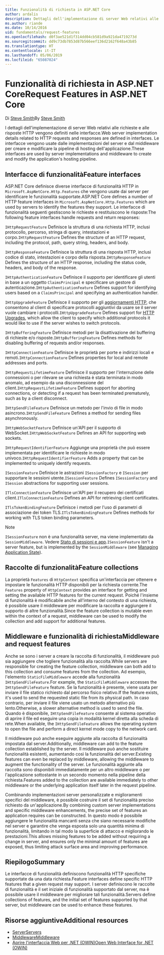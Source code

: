 ```yaml
---
title: Funzionalità di richiesta in ASP.NET Core
author: ardalis
description: Dettagli dell'implementazione di server Web relativi alle richieste e alle risposte HTTP definiti nelle interfacce per ASP.NET Core.
ms.author: riande
ms.date: 10/14/2016
uid: fundamentals/request-features
ms.openlocfilehash: d0f3ae521d1f314dd04cb581d9a921da4719273d
ms.sourcegitcommit: dd9c73db7853d87b566eef136d2162f648a43b85
ms.translationtype: HT
ms.contentlocale: it-IT
ms.lasthandoff: 05/06/2019
ms.locfileid: "65087024"
---
```

# <a name="request-features-in-aspnet-core"></a><span data-ttu-id="9cd84-103">Funzionalità di richiesta in ASP.NET Core</span><span class="sxs-lookup"><span data-stu-id="9cd84-103">Request Features in ASP.NET Core</span></span>

<span data-ttu-id="9cd84-104">Di [Steve Smith](https://ardalis.com/)</span><span class="sxs-lookup"><span data-stu-id="9cd84-104">By [Steve Smith](https://ardalis.com/)</span></span>

<span data-ttu-id="9cd84-105">I dettagli dell'implementazione di server Web relativi alle richieste e alle risposte HTTP vengono definiti nelle interfacce.</span><span class="sxs-lookup"><span data-stu-id="9cd84-105">Web server implementation details related to HTTP requests and responses are defined in interfaces.</span></span> <span data-ttu-id="9cd84-106">Le interfacce vengono usate dalle implementazioni del server e dal middleware per creare e modificare la pipeline di hosting dell'applicazione.</span><span class="sxs-lookup"><span data-stu-id="9cd84-106">These interfaces are used by server implementations and middleware to create and modify the application's hosting pipeline.</span></span>

## <a name="feature-interfaces"></a><span data-ttu-id="9cd84-107">Interfacce di funzionalità</span><span class="sxs-lookup"><span data-stu-id="9cd84-107">Feature interfaces</span></span>

<span data-ttu-id="9cd84-108">ASP.NET Core definisce diverse interfacce di funzionalità HTTP in `Microsoft.AspNetCore.Http.Features` che vengono usate dai server per identificare le funzionalità supportate.</span><span class="sxs-lookup"><span data-stu-id="9cd84-108">ASP.NET Core defines a number of HTTP feature interfaces in `Microsoft.AspNetCore.Http.Features` which are used by servers to identify the features they support.</span></span> <span data-ttu-id="9cd84-109">Le interfacce di funzionalità seguenti gestiscono le richieste e restituiscono le risposte:</span><span class="sxs-lookup"><span data-stu-id="9cd84-109">The following feature interfaces handle requests and return responses:</span></span>

<span data-ttu-id="9cd84-110">`IHttpRequestFeature` Definisce la struttura di una richiesta HTTP, inclusi protocollo, percorso, stringa di query, intestazioni e corpo.</span><span class="sxs-lookup"><span data-stu-id="9cd84-110">`IHttpRequestFeature` Defines the structure of an HTTP request, including the protocol, path, query string, headers, and body.</span></span>

<span data-ttu-id="9cd84-111">`IHttpResponseFeature` Definisce la struttura di una risposta HTTP, inclusi codice di stato, intestazioni e corpo della risposta.</span><span class="sxs-lookup"><span data-stu-id="9cd84-111">`IHttpResponseFeature` Defines the structure of an HTTP response, including the status code, headers, and body of the response.</span></span>

<span data-ttu-id="9cd84-112">`IHttpAuthenticationFeature` Definisce il supporto per identificare gli utenti in base a un oggetto `ClaimsPrincipal` e specificare un gestore di autenticazione.</span><span class="sxs-lookup"><span data-stu-id="9cd84-112">`IHttpAuthenticationFeature` Defines support for identifying users based on a `ClaimsPrincipal` and specifying an authentication handler.</span></span>

<span data-ttu-id="9cd84-113">`IHttpUpgradeFeature` Definisce il supporto per gli [aggiornamenti HTTP](https://tools.ietf.org/html/rfc2616.html#section-14.42), che consentono al client di specificare protocolli aggiuntivi da usare se il server vuole cambiare i protocolli.</span><span class="sxs-lookup"><span data-stu-id="9cd84-113">`IHttpUpgradeFeature` Defines support for [HTTP Upgrades](https://tools.ietf.org/html/rfc2616.html#section-14.42), which allow the client to specify which additional protocols it would like to use if the server wishes to switch protocols.</span></span>

<span data-ttu-id="9cd84-114">`IHttpBufferingFeature` Definisce metodi per la disattivazione del buffering di richieste e/o risposte.</span><span class="sxs-lookup"><span data-stu-id="9cd84-114">`IHttpBufferingFeature` Defines methods for disabling buffering of requests and/or responses.</span></span>

<span data-ttu-id="9cd84-115">`IHttpConnectionFeature` Definisce le proprietà per porte e indirizzi locali e remoti.</span><span class="sxs-lookup"><span data-stu-id="9cd84-115">`IHttpConnectionFeature` Defines properties for local and remote addresses and ports.</span></span>

<span data-ttu-id="9cd84-116">`IHttpRequestLifetimeFeature` Definisce il supporto per l'interruzione delle connessioni o per rilevare se una richiesta è stata terminata in modo anomalo, ad esempio da una disconnessione del client.</span><span class="sxs-lookup"><span data-stu-id="9cd84-116">`IHttpRequestLifetimeFeature` Defines support for aborting connections, or detecting if a request has been terminated prematurely, such as by a client disconnect.</span></span>

<span data-ttu-id="9cd84-117">`IHttpSendFileFeature` Definisce un metodo per l'invio di file in modo asincrono.</span><span class="sxs-lookup"><span data-stu-id="9cd84-117">`IHttpSendFileFeature` Defines a method for sending files asynchronously.</span></span>

<span data-ttu-id="9cd84-118">`IHttpWebSocketFeature` Definisce un'API per il supporto di WebSocket.</span><span class="sxs-lookup"><span data-stu-id="9cd84-118">`IHttpWebSocketFeature` Defines an API for supporting web sockets.</span></span>

<span data-ttu-id="9cd84-119">`IHttpRequestIdentifierFeature` Aggiunge una proprietà che può essere implementata per identificare le richieste in modo univoco.</span><span class="sxs-lookup"><span data-stu-id="9cd84-119">`IHttpRequestIdentifierFeature` Adds a property that can be implemented to uniquely identify requests.</span></span>

<span data-ttu-id="9cd84-120">`ISessionFeature` Definisce le astrazioni `ISessionFactory` e `ISession` per supportare le sessioni utente.</span><span class="sxs-lookup"><span data-stu-id="9cd84-120">`ISessionFeature` Defines `ISessionFactory` and `ISession` abstractions for supporting user sessions.</span></span>

<span data-ttu-id="9cd84-121">`ITlsConnectionFeature` Definisce un'API per il recupero dei certificati client.</span><span class="sxs-lookup"><span data-stu-id="9cd84-121">`ITlsConnectionFeature` Defines an API for retrieving client certificates.</span></span>

<span data-ttu-id="9cd84-122">`ITlsTokenBindingFeature` Definisce i metodi per l'uso di parametri di associazione dei token TLS.</span><span class="sxs-lookup"><span data-stu-id="9cd84-122">`ITlsTokenBindingFeature` Defines methods for working with TLS token binding parameters.</span></span>

> [!NOTE]
> <span data-ttu-id="9cd84-123">`ISessionFeature` non è una funzionalità server, ma viene implementato da `SessionMiddleware`. Vedere [Stato di sessioni e app](app-state.md).</span><span class="sxs-lookup"><span data-stu-id="9cd84-123">`ISessionFeature` isn't a server feature, but is implemented by the `SessionMiddleware` (see [Managing Application State](app-state.md)).</span></span>

## <a name="feature-collections"></a><span data-ttu-id="9cd84-124">Raccolte di funzionalità</span><span class="sxs-lookup"><span data-stu-id="9cd84-124">Feature collections</span></span>

<span data-ttu-id="9cd84-125">La proprietà `Features` di `HttpContext` specifica un'interfaccia per ottenere e impostare le funzionalità HTTP disponibili per la richiesta corrente.</span><span class="sxs-lookup"><span data-stu-id="9cd84-125">The `Features` property of `HttpContext` provides an interface for getting and setting the available HTTP features for the current request.</span></span> <span data-ttu-id="9cd84-126">Poiché l'insieme di funzionalità è modificabile anche all'interno del contesto di una richiesta, è possibile usare il middleware per modificare la raccolta e aggiungere il supporto di altre funzionalità.</span><span class="sxs-lookup"><span data-stu-id="9cd84-126">Since the feature collection is mutable even within the context of a request, middleware can be used to modify the collection and add support for additional features.</span></span>

## <a name="middleware-and-request-features"></a><span data-ttu-id="9cd84-127">Middleware e funzionalità di richiesta</span><span class="sxs-lookup"><span data-stu-id="9cd84-127">Middleware and request features</span></span>

<span data-ttu-id="9cd84-128">Anche se sono i server a creare la raccolta di funzionalità, il middleware può sia aggiungere che togliere funzionalità alla raccolta.</span><span class="sxs-lookup"><span data-stu-id="9cd84-128">While servers are responsible for creating the feature collection, middleware can both add to this collection and consume features from the collection.</span></span> <span data-ttu-id="9cd84-129">Ad esempio, l'elemento `StaticFileMiddleware` accede alla funzionalità `IHttpSendFileFeature`.</span><span class="sxs-lookup"><span data-stu-id="9cd84-129">For example, the `StaticFileMiddleware` accesses the `IHttpSendFileFeature` feature.</span></span> <span data-ttu-id="9cd84-130">Se la funzionalità è presente, viene usata per inviare il file statico richiesto dal percorso fisico relativo.</span><span class="sxs-lookup"><span data-stu-id="9cd84-130">If the feature exists, it's used to send the requested static file from its physical path.</span></span> <span data-ttu-id="9cd84-131">In caso contrario, per inviare il file viene usato un metodo alternativo più lento.</span><span class="sxs-lookup"><span data-stu-id="9cd84-131">Otherwise, a slower alternative method is used to send the file.</span></span> <span data-ttu-id="9cd84-132">Quando è disponibile, `IHttpSendFileFeature` consente al sistema operativo di aprire il file ed eseguire una copia in modalità kernel diretta alla scheda di rete.</span><span class="sxs-lookup"><span data-stu-id="9cd84-132">When available, the `IHttpSendFileFeature` allows the operating system to open the file and perform a direct kernel mode copy to the network card.</span></span>

<span data-ttu-id="9cd84-133">Il middleware può anche eseguire aggiunte alla raccolta di funzionalità impostata dal server.</span><span class="sxs-lookup"><span data-stu-id="9cd84-133">Additionally, middleware can add to the feature collection established by the server.</span></span> <span data-ttu-id="9cd84-134">Il middleware può anche sostituire funzionalità esistenti, aumentando così la funzionalità del server.</span><span class="sxs-lookup"><span data-stu-id="9cd84-134">Existing features can even be replaced by middleware, allowing the middleware to augment the functionality of the server.</span></span> <span data-ttu-id="9cd84-135">Le funzionalità aggiunte alla raccolta sono disponibili immediatamente per un altro middleware o per l'applicazione sottostante in un secondo momento nella pipeline della richiesta.</span><span class="sxs-lookup"><span data-stu-id="9cd84-135">Features added to the collection are available immediately to other middleware or the underlying application itself later in the request pipeline.</span></span>

<span data-ttu-id="9cd84-136">Combinando implementazioni server personalizzate e miglioramenti specifici del middleware, è possibile costruire il set di funzionalità preciso richiesto da un'applicazione.</span><span class="sxs-lookup"><span data-stu-id="9cd84-136">By combining custom server implementations and specific middleware enhancements, the precise set of features an application requires can be constructed.</span></span> <span data-ttu-id="9cd84-137">In questo modo è possibile aggiungere le funzionalità mancanti senza che siano necessarie modifiche nel server e garantire che venga esposta solo una quantità minima di funzionalità, limitando in tal modo la superficie di attacco e migliorando le prestazioni.</span><span class="sxs-lookup"><span data-stu-id="9cd84-137">This allows missing features to be added without requiring a change in server, and ensures only the minimal amount of features are exposed, thus limiting attack surface area and improving performance.</span></span>

## <a name="summary"></a><span data-ttu-id="9cd84-138">Riepilogo</span><span class="sxs-lookup"><span data-stu-id="9cd84-138">Summary</span></span>

<span data-ttu-id="9cd84-139">Le interfacce di funzionalità definiscono funzionalità HTTP specifiche supportate da una data richiesta.</span><span class="sxs-lookup"><span data-stu-id="9cd84-139">Feature interfaces define specific HTTP features that a given request may support.</span></span> <span data-ttu-id="9cd84-140">I server definiscono le raccolte di funzionalità e il set iniziale di funzionalità supportato dal server, ma è possibile usare il middleware per migliorare tali funzionalità.</span><span class="sxs-lookup"><span data-stu-id="9cd84-140">Servers define collections of features, and the initial set of features supported by that server, but middleware can be used to enhance these features.</span></span>

## <a name="additional-resources"></a><span data-ttu-id="9cd84-141">Risorse aggiuntive</span><span class="sxs-lookup"><span data-stu-id="9cd84-141">Additional resources</span></span>

* [<span data-ttu-id="9cd84-142">Server</span><span class="sxs-lookup"><span data-stu-id="9cd84-142">Servers</span></span>](xref:fundamentals/servers/index)
* [<span data-ttu-id="9cd84-143">Middleware</span><span class="sxs-lookup"><span data-stu-id="9cd84-143">Middleware</span></span>](xref:fundamentals/middleware/index)
* [<span data-ttu-id="9cd84-144">Aprire l'interfaccia Web per .NET (OWIN)</span><span class="sxs-lookup"><span data-stu-id="9cd84-144">Open Web Interface for .NET (OWIN)</span></span>](xref:fundamentals/owin)
